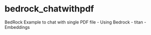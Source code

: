 # bedrock_chatwithpdf
BedRock Example to chat with single PDF file - Using Bedrock - titan - Embeddings 
